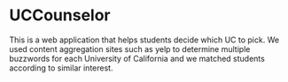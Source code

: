 # UCCounselor
This is a web application that helps students decide which UC to pick. We used content aggregation sites such as yelp to determine multiple buzzwords for each University of California and we matched students according to similar interest.
